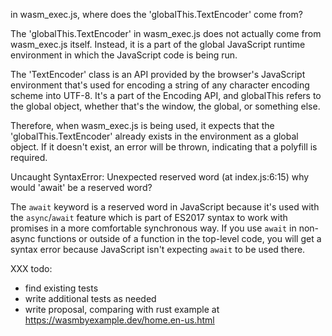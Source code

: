 in wasm_exec.js, where does the 'globalThis.TextEncoder' come from?

The 'globalThis.TextEncoder' in wasm_exec.js does not actually come
from wasm_exec.js itself. Instead, it is a part of the global
JavaScript runtime environment in which the JavaScript code is being
run.

The 'TextEncoder' class is an API provided by the browser's JavaScript
environment that's used for encoding a string of any character
encoding scheme into UTF-8. It's a part of the Encoding API, and
globalThis refers to the global object, whether that's the window, the
global, or something else.

Therefore, when wasm_exec.js is being used, it expects that the
'globalThis.TextEncoder' already exists in the environment as a global
object. If it doesn't exist, an error will be thrown, indicating that
a polyfill is required.


Uncaught SyntaxError: Unexpected reserved word (at index.js:6:15)
why would 'await' be a reserved word?

The `await` keyword is a reserved word in JavaScript because it's used
with the `async`/`await` feature which is part of ES2017 syntax to
work with promises in a more comfortable synchronous way. If you use
`await` in non-async functions or outside of a function in the
top-level code, you will get a syntax error because JavaScript isn't
expecting `await` to be used there.

XXX todo:
- find existing tests
- write additional tests as needed
- write proposal, comparing with rust example at https://wasmbyexample.dev/home.en-us.html
